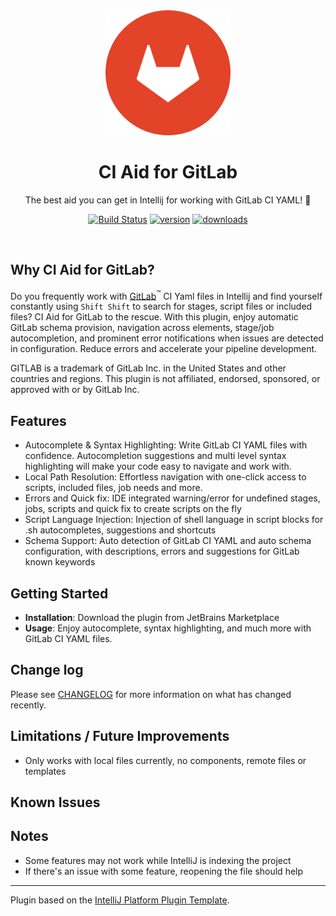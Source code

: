 
<div align="center">
    <a href="https://plugins.jetbrains.com/plugin/25859-gitlab-ci-aid">
        <img src="./src/main/resources/META-INF/pluginIcon.svg" width="200" height="200" alt="logo"/>
    </a>
</div>
<h1 align="center">CI Aid for GitLab</h1>
<p align="center">The best aid you can get in Intellij for working with GitLab CI YAML! 🚀</p>

<p align="center">
<a href="https://actions-badge.atrox.dev/deeepamin/gitlab-ci-aid/goto?ref=main"><img alt="Build Status" src="https://img.shields.io/endpoint.svg?url=https%3A%2F%2Factions-badge.atrox.dev%2Fdeeepamin%2Fgitlab-ci-aid%2Fbadge%3Fref%3Dmain&style=flat" /></a>
<a href="https://plugins.jetbrains.com/plugin/25859-gitlab-ci-aid"><img src="https://img.shields.io/jetbrains/plugin/v/25859-gitlab-ci-aid.svg?style=flat-square" alt="version"></a>
<a href="https://plugins.jetbrains.com/plugin/25859-gitlab-ci-aid"><img src="https://img.shields.io/jetbrains/plugin/d/25859-gitlab-ci-aid.svg?style=flat-square" alt="downloads"></a>
</p>
<br>

## Why CI Aid for GitLab?

<!-- Plugin description -->
Do you frequently work with [GitLab](https://gitlab.com)<sup>™</sup> CI Yaml files in Intellij and find yourself constantly using `Shift Shift` to search 
for stages, script files or included files? CI Aid for GitLab to the rescue. With this plugin, enjoy automatic GitLab schema 
provision, navigation across elements, stage/job autocompletion, and prominent error notifications when issues are detected 
in configuration. Reduce errors and accelerate your pipeline development.

GITLAB is a trademark of GitLab Inc. in the United States and other countries and regions. This plugin is not affiliated, endorsed, sponsored, or approved with or by GitLab Inc.

## Features

* Autocomplete & Syntax Highlighting: Write GitLab CI YAML files with confidence. Autocompletion suggestions and multi 
  level syntax highlighting will make your code easy to navigate and work with.
* Local Path Resolution: Effortless navigation with one-click access to scripts, included files, job needs and more.
* Errors and Quick fix: IDE integrated warning/error for undefined stages, jobs, scripts and quick fix to create scripts on the fly
* Script Language Injection: Injection of shell language in script blocks for .sh autocompletes, suggestions and shortcuts
* Schema Support: Auto detection of GitLab CI YAML and auto schema configuration, with descriptions, errors and suggestions for GitLab known keywords 

## Getting Started

* **Installation**: Download the plugin from JetBrains Marketplace
* **Usage**: Enjoy autocomplete, syntax highlighting, and much more with GitLab CI YAML files.

<!-- Plugin description end -->

## Change log

Please see [CHANGELOG](CHANGELOG.md) for more information on what has changed recently.

## Limitations / Future Improvements
* Only works with local files currently, no components, remote files or templates

## Known Issues

## Notes
* Some features may not work while IntelliJ is indexing the project
* If there's an issue with some feature, reopening the file should help 

---
Plugin based on the [IntelliJ Platform Plugin Template][template].

[template]: https://github.com/JetBrains/intellij-platform-plugin-template
[docs:plugin-description]: https://plugins.jetbrains.com/docs/intellij/plugin-user-experience.html#plugin-description-and-presentation

